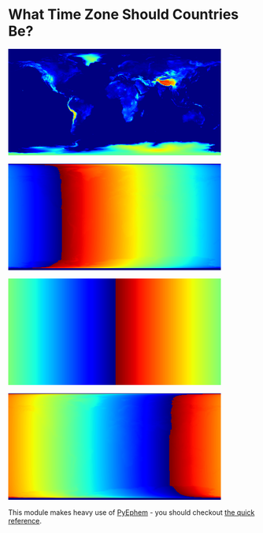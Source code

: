 # What Time Zone Should Countries Be?

![Elevation Map](elev.png)

![Sunrise Difference Map](sunriseDiff.png)

![Noon Difference Map](noonDiff.png)

![Sunset Difference Map](sunsetDiff.png)

This module makes heavy use of [PyEphem](https://github.com/brandon-rhodes/pyephem) - you should checkout [the quick reference](https://rhodesmill.org/pyephem/quick.html).

